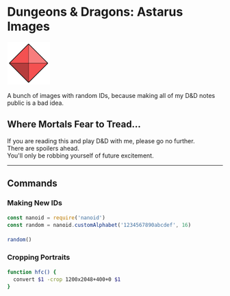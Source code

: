 # Dungeons & Dragons: Astarus Images

<img src="https://raw.githubusercontent.com/jesskelsall/astarus-images/main/symbols/556ce67a6c183e48.png" height="100">

A bunch of images with random IDs, because making all of my D&D notes public is a bad idea.

## Where Mortals Fear to Tread...

If you are reading this and play D&D with me, please go no further.  
There are spoilers ahead.  
You'll only be robbing yourself of future excitement.

---

## Commands

### Making New IDs

```javascript
const nanoid = require('nanoid')
const random = nanoid.customAlphabet('1234567890abcdef', 16)

random()
```

### Cropping Portraits

```bash
function hfc() {
  convert $1 -crop 1200x2048+400+0 $1
}
```

